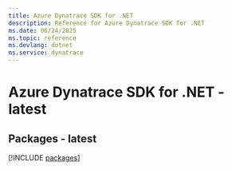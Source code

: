 ```yaml
---
title: Azure Dynatrace SDK for .NET
description: Reference for Azure Dynatrace SDK for .NET
ms.date: 06/24/2025
ms.topic: reference
ms.devlang: dotnet
ms.service: dynatrace
---
```

# Azure Dynatrace SDK for .NET - latest
## Packages - latest
[!INCLUDE [packages](dynatrace-index.md)]